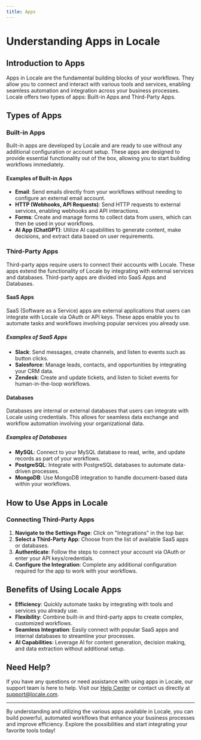 ```yaml
---
title: Apps
---
```

# Understanding Apps in Locale

## Introduction to Apps

Apps in Locale are the fundamental building blocks of your workflows. They allow you to connect and interact with various tools and services, enabling seamless automation and integration across your business processes. Locale offers two types of apps: Built-in Apps and Third-Party Apps.

## Types of Apps

### Built-in Apps

Built-in apps are developed by Locale and are ready to use without any additional configuration or account setup. These apps are designed to provide essential functionality out of the box, allowing you to start building workflows immediately.

#### Examples of Built-in Apps

- **Email**: Send emails directly from your workflows without needing to configure an external email account.
- **HTTP (Webhooks, API Requests)**: Send HTTP requests to external services, enabling webhooks and API interactions.
- **Forms**: Create and manage forms to collect data from users, which can then be used in your workflows.
- **AI App (ChatGPT)**: Utilize AI capabilities to generate content, make decisions, and extract data based on user requirements.

### Third-Party Apps

Third-party apps require users to connect their accounts with Locale. These apps extend the functionality of Locale by integrating with external services and databases. Third-party apps are divided into SaaS Apps and Databases.

#### SaaS Apps

SaaS (Software as a Service) apps are external applications that users can integrate with Locale via OAuth or API keys. These apps enable you to automate tasks and workflows involving popular services you already use.

##### Examples of SaaS Apps

- **Slack**: Send messages, create channels, and listen to events such as button clicks.
- **Salesforce**: Manage leads, contacts, and opportunities by integrating your CRM data.
- **Zendesk**: Create and update tickets, and listen to ticket events for human-in-the-loop workflows.

#### Databases

Databases are internal or external databases that users can integrate with Locale using credentials. This allows for seamless data exchange and workflow automation involving your organizational data.

##### Examples of Databases

- **MySQL**: Connect to your MySQL database to read, write, and update records as part of your workflows.
- **PostgreSQL**: Integrate with PostgreSQL databases to automate data-driven processes.
- **MongoDB**: Use MongoDB integration to handle document-based data within your workflows.

## How to Use Apps in Locale

### Connecting Third-Party Apps

1. **Navigate to the Settings Page**: Click on "Integrations" in the top bar.
2. **Select a Third-Party App**: Choose from the list of available SaaS apps or databases.
3. **Authenticate**: Follow the steps to connect your account via OAuth or enter your API keys/credentials.
4. **Configure the Integration**: Complete any additional configuration required for the app to work with your workflows.

## Benefits of Using Locale Apps

- **Efficiency**: Quickly automate tasks by integrating with tools and services you already use.
- **Flexibility**: Combine built-in and third-party apps to create complex, customized workflows.
- **Seamless Integration**: Easily connect with popular SaaS apps and internal databases to streamline your processes.
- **AI Capabilities**: Leverage AI for content generation, decision making, and data extraction without additional setup.

## Need Help?

If you have any questions or need assistance with using apps in Locale, our support team is here to help. Visit our [Help Center](#) or contact us directly at [support@locale.com](mailto:support@locale.com).

---

By understanding and utilizing the various apps available in Locale, you can build powerful, automated workflows that enhance your business processes and improve efficiency. Explore the possibilities and start integrating your favorite tools today!